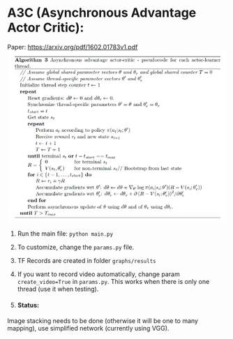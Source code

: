 # A3C (Asynchronous Advantage Actor Critic):
Paper: https://arxiv.org/pdf/1602.01783v1.pdf
![alt text](algo.png)
1. Run the main file:    `python main.py`

2. To customize, change the `params.py` file.

3. TF Records are created in folder `graphs/results`

4. If you want to record video automatically, change param `create_video=True` in `params.py`. This works when there is only one thread (use it when testing). 

5. #### Status: 
Image stacking needs to be done (otherwise it will be one to many mapping), use simplified network (currently using VGG).
